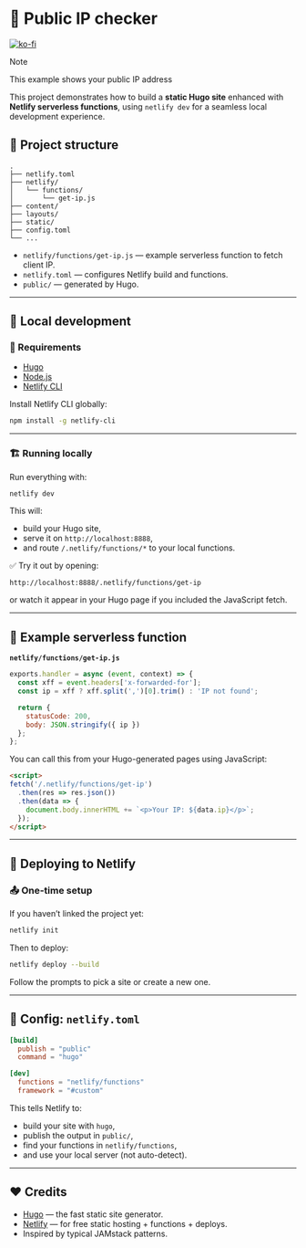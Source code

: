 # 🚀 Public IP checker

[![ko-fi](https://ko-fi.com/img/githubbutton_sm.svg)](https://ko-fi.com/N4N0RM9J1)

> [!NOTE]
> This example shows your public IP address

This project demonstrates how to build a **static Hugo site** enhanced with **Netlify serverless functions**, using `netlify dev` for a seamless local development experience.

## 📂 Project structure

```
.
├── netlify.toml
├── netlify/
│   └── functions/
│       └── get-ip.js
├── content/
├── layouts/
├── static/
├── config.toml
└── ...
```

* `netlify/functions/get-ip.js` — example serverless function to fetch client IP.
* `netlify.toml` — configures Netlify build and functions.
* `public/` — generated by Hugo.

---

## 🚀 Local development

### 🔧 Requirements

* [Hugo](https://gohugo.io/getting-started/installing/)
* [Node.js](https://nodejs.org)
* [Netlify CLI](https://docs.netlify.com/cli/get-started/)

Install Netlify CLI globally:

```bash
npm install -g netlify-cli
```

---

### 🏗 Running locally

Run everything with:

```bash
netlify dev
```

This will:

* build your Hugo site,
* serve it on `http://localhost:8888`,
* and route `/.netlify/functions/*` to your local functions.

✅ Try it out by opening:

```
http://localhost:8888/.netlify/functions/get-ip
```

or watch it appear in your Hugo page if you included the JavaScript fetch.

---

## 📝 Example serverless function

**`netlify/functions/get-ip.js`**

```javascript
exports.handler = async (event, context) => {
  const xff = event.headers['x-forwarded-for'];
  const ip = xff ? xff.split(',')[0].trim() : 'IP not found';

  return {
    statusCode: 200,
    body: JSON.stringify({ ip })
  };
};
```

You can call this from your Hugo-generated pages using JavaScript:

```html
<script>
fetch('/.netlify/functions/get-ip')
  .then(res => res.json())
  .then(data => {
    document.body.innerHTML += `<p>Your IP: ${data.ip}</p>`;
  });
</script>
```

---

## 🚀 Deploying to Netlify

### 📤 One-time setup

If you haven’t linked the project yet:

```bash
netlify init
```

Then to deploy:

```bash
netlify deploy --build
```

Follow the prompts to pick a site or create a new one.

---

## 🔧 Config: `netlify.toml`

```toml
[build]
  publish = "public"
  command = "hugo"

[dev]
  functions = "netlify/functions"
  framework = "#custom"
```

This tells Netlify to:

* build your site with `hugo`,
* publish the output in `public/`,
* find your functions in `netlify/functions`,
* and use your local server (not auto-detect).

---

## ❤️ Credits

* [Hugo](https://gohugo.io) — the fast static site generator.
* [Netlify](https://www.netlify.com) — for free static hosting + functions + deploys.
* Inspired by typical JAMstack patterns.

